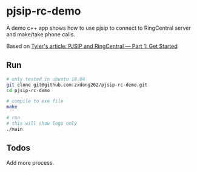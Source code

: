 # pjsip-rc-demo

A demo c++ app shows how to use pjsip to connect to RingCentral server and make/take phone calls.

Based on [Tyler's article: PJSIP and RingCentral — Part 1: Get Started](https://medium.com/ringcentral-developers/pjsip-and-ringcentral-part-1-get-started-67df16b10956)

## Run

```bash
# only tested in ubuntu 18.04
git clone git@github.com:zxdong262/pjsip-rc-demo.git
cd pjsip-rc-demo

# compile to exe file
make

# run
# this will show logs only
./main
```

## Todos

Add more process.
